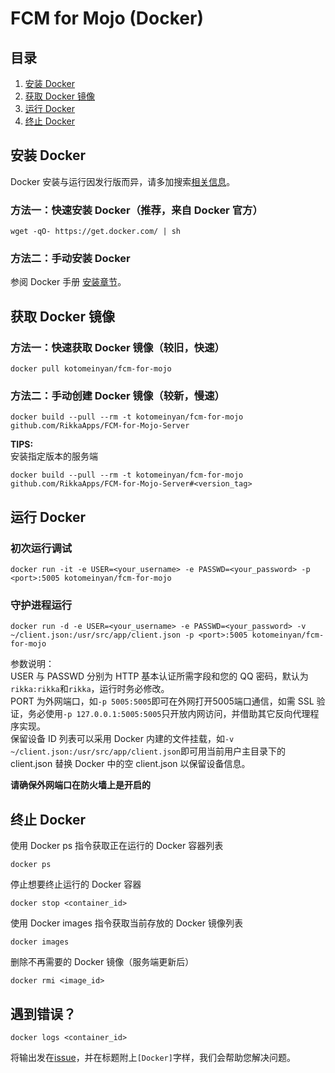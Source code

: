 # FCM for Mojo (Docker)

## 目录
1. [安装 Docker](#安装-docker)
2. [获取 Docker 镜像](#获取-Docker-镜像)
3. [运行 Docker](#运行-docker)
4. [终止 Docker](#终止-docker)

## 安装 Docker

Docker 安装与运行因发行版而异，请多加搜索[相关信息](https://docs.docker.com)。

### 方法一：快速安装 Docker（推荐，来自 Docker 官方）

```
wget -qO- https://get.docker.com/ | sh
```

### 方法二：手动安装 Docker

参阅 Docker 手册 [安装章节](https://docs.docker.com/engine/installation/#supported-platforms)。

## 获取 Docker 镜像

### 方法一：快速获取 Docker 镜像（较旧，快速）

```
docker pull kotomeinyan/fcm-for-mojo
```

### 方法二：手动创建 Docker 镜像（较新，慢速）

```
docker build --pull --rm -t kotomeinyan/fcm-for-mojo github.com/RikkaApps/FCM-for-Mojo-Server
```

**TIPS:**  
安装指定版本的服务端
```
docker build --pull --rm -t kotomeinyan/fcm-for-mojo github.com/RikkaApps/FCM-for-Mojo-Server#<version_tag>
```

## 运行 Docker

### 初次运行调试

```
docker run -it -e USER=<your_username> -e PASSWD=<your_password> -p <port>:5005 kotomeinyan/fcm-for-mojo
```

### 守护进程运行

```
docker run -d -e USER=<your_username> -e PASSWD=<your_password> -v ~/client.json:/usr/src/app/client.json -p <port>:5005 kotomeinyan/fcm-for-mojo
```

参数说明：  
USER 与 PASSWD 分别为 HTTP 基本认证所需字段和您的 QQ 密码，默认为`rikka:rikka`和`rikka`，运行时务必修改。  
PORT 为外网端口，如`-p 5005:5005`即可在外网打开5005端口通信，如需 SSL 验证，务必使用`-p 127.0.0.1:5005:5005`只开放内网访问，并借助其它反向代理程序实现。  
保留设备 ID 列表可以采用 Docker 内建的文件挂载，如`-v ~/client.json:/usr/src/app/client.json`即可用当前用户主目录下的 client.json 替换 Docker 中的空 client.json 以保留设备信息。

**请确保外网端口在防火墙上是开启的**

## 终止 Docker

使用 Docker ps 指令获取正在运行的 Docker 容器列表

```
docker ps
```

停止想要终止运行的 Docker 容器

```
docker stop <container_id>
```

使用 Docker images 指令获取当前存放的 Docker 镜像列表

```
docker images
```

删除不再需要的 Docker 镜像（服务端更新后）

```
docker rmi <image_id>
```

## 遇到错误？

```
docker logs <container_id>
```

将输出发在[issue](https://github.com/RikkaW/FCM-for-Mojo-Server/issues/new)，并在标题附上`[Docker]`字样，我们会帮助您解决问题。
